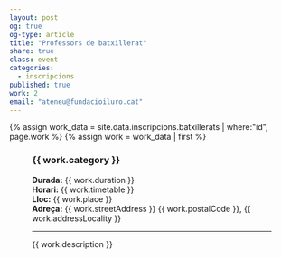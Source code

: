 ```yaml
---
layout: post
og: true
og-type: article
title: "Professors de batxillerat" 
share: true
class: event
categories:
  - inscripcions
published: true
work: 2
email: "ateneu@fundacioiluro.cat"
---
```


{% assign work_data = site.data.inscripcions.batxillerats | where:"id", page.work %}
{% assign work = work_data | first %}
<figure class="no-margin margin-bottom-1">
    <div class="embed-container embed-container_{{ work.aspect_ratio }}">
      <core-image sizing="cover" class="core-image-size" preload fade src="{{ work.featured_src }}"></core-image> 
    </div>
    <div class="padding-artwork-container" itemscope itemtype="http://schema.org/Event">
        <h3><span itemprop="name">{{ work.category }}</span></h3>
        <strong>Durada:</strong> {{ work.duration }}<br/>
        <meta itemprop="startDate" content="{{ work.startDate }}">
        <strong>Horari:</strong> {{ work.timetable }}<br/>
        <div itemprop="location" itemscope itemtype="http://schema.org/Place">
          <strong>Lloc:</strong> <span itemprop="name">{{ work.place }}</span>
          <div itemprop="address" itemscope itemtype="http://schema.org/PostalAddress">
            <strong>Adreça:</strong> <span itemprop="streetAddress">{{ work.streetAddress }}</span> <span itemprop="postalCode">{{ work.postalCode }}</span>, <span itemprop="addressLocality">{{ work.addressLocality }}</span>
          </div>
        </div>
        <hr/>
        {{ work.description }}
    </div>
</figure>